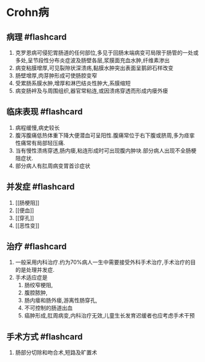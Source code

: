 # Crohn病
## 病理 #flashcard 
1. 克罗恩病可侵犯胃肠道的任何部位,多见于回肠末端病变可局限于肠管的一处或多处,呈节段性分布炎症波及肠壁各层,浆膜面充血水肿,纤维素渗出
2. 病变粘膜增厚,可见裂隙状深溃疡,黏膜水肿突出表面呈鹅卵石样改变
3. 肠壁增厚,肉芽肿形成可使肠腔变窄
4. 受累肠系膜水肿,增厚和淋巴结炎性肿大,系膜缩短
5. 病变肠袢及与周围组织,器官常粘连,或因溃疡穿透而形成内瘘外瘘
<!--ID: 1637557978957-->





## 临床表现 #flashcard 
1. 病程缓慢,病史较长
2. 腹泻腹痛低热体重下降大便潜血可呈阳性.腹痛常位于右下腹或脐周,多为痉挛性痛常有局部轻压痛.
3. 当有慢性溃疡穿透,肠内瘘,粘连形成时可出现腹内肿块.部分病人出现不全肠梗阻症状.
4. 部分病人有肛周病变胃首诊症状
<!--ID: 1637557978964-->




## 并发症 #flashcard 
1. [[肠梗阻]]
2. [[便血]]
3. [[穿孔]]
4. [[恶性变]]
<!--ID: 1637557978966-->




## 治疗 #flashcard 
1. 一般采用内科治疗.约为70%病人一生中需要接受外科手术治疗,手术治疗的目的是处理并发症.
2. 手术适应症是
	1. 肠绞窄梗阻,
	2. 腹腔脓肿,
	3. 肠内瘘和肠外瘘,游离性肠穿孔,
	4. 不可控制的肠道出血
	5. 癌肿形成,肛周病变,内科治疗无效,儿童生长发育迟缓者也应考虑手术干预
<!--ID: 1637557978968-->




## 手术方式 #flashcard 
1. 肠部分切除和吻合术,短路及旷置术
<!--ID: 1637557978970-->



